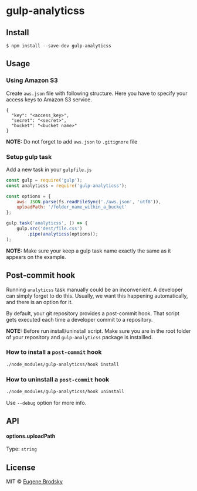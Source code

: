 # gulp-analyticss



## Install

```
$ npm install --save-dev gulp-analyticss
```


## Usage

### Using Amazon S3

Create `aws.json` file with following structure. Here you have to specify your access keys to Amazon S3 service.

```jsons
{
  "key": "<access_key>",
  "secret": "<secret>",
  "bucket": "<bucket name>"
}
```

__NOTE:__ Do not forget to add `aws.json` to `.gitignore` file


### Setup gulp task
Add a new task in your `gulpfile.js`

```js
const gulp = require('gulp');
const analyticss = require('gulp-analyticss');

const options = {
	aws: JSON.parse(fs.readFileSync('./aws.json', 'utf8')),
	uploadPath: '/folder_name_within_a_bucket'
};

gulp.task('analyticss', () => {
	gulp.src('dest/file.css')
		.pipe(analyticss(options));
);
```

__NOTE:__ Make sure your keep a gulp task name exactly the same as it appears on  the example.

## Post-commit hook

Running `analyticss` task manually could be an inconvenient. A developer can simply forget to do this. Usually, we want this happening automatically, and there is an option for it. 

By default, your git repository provides a post-commit hook. That script gets executed each time a developer commit to a repository.


__NOTE:__ Before run install/uninstall script. Make sure you are in the root folder of your repository and `gulp-analyticss` package is installled.

### How to install a `post-commit` hook

```bash
./node_modules/gulp-analyticss/hook install
```

### How to uninstall a `post-commit` hook

```bash
./node_modules/gulp-analyticss/hook uninstall
```

Use `--debug` option for more info.


## API

#### options.uploadPath

Type: `string`<br>



## License

MIT © [Eugene Brodsky](https://github.com/fupslot)
